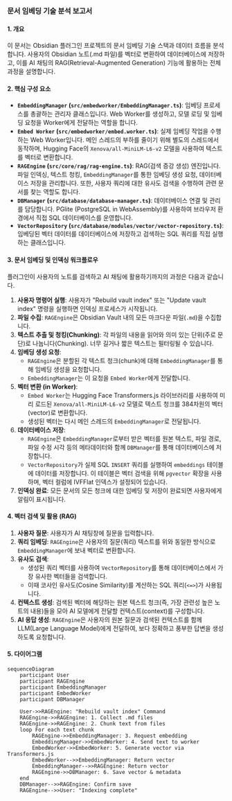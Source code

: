 ### 문서 임베딩 기술 분석 보고서

#### 1. 개요

이 문서는 Obsidian 플러그인 프로젝트의 문서 임베딩 기술 스택과 데이터 흐름을 분석합니다. 사용자의 Obsidian 노트(.md 파일)를 벡터로 변환하여 데이터베이스에 저장하고, 이를 AI 채팅의 RAG(Retrieval-Augmented Generation) 기능에 활용하는 전체 과정을 설명합니다.

#### 2. 핵심 구성 요소

*   **`EmbeddingManager` (`src/embedworker/EmbeddingManager.ts`)**: 임베딩 프로세스를 총괄하는 관리자 클래스입니다. Web Worker를 생성하고, 모델 로딩 및 임베딩 요청을 Worker에게 전달하는 역할을 합니다.
*   **`Embed Worker` (`src/embedworker/embed.worker.ts`)**: 실제 임베딩 작업을 수행하는 Web Worker입니다. 메인 스레드의 부하를 줄이기 위해 별도의 스레드에서 동작하며, Hugging Face의 `Xenova/all-MiniLM-L6-v2` 모델을 사용하여 텍스트를 벡터로 변환합니다.
*   **`RAGEngine` (`src/core/rag/rag-engine.ts`)**: RAG(검색 증강 생성) 엔진입니다. 파일 인덱싱, 텍스트 청킹, `EmbeddingManager`를 통한 임베딩 생성 요청, 데이터베이스 저장을 관리합니다. 또한, 사용자 쿼리에 대한 유사도 검색을 수행하여 관련 문서를 찾는 역할도 합니다.
*   **`DBManager` (`src/database/database-manager.ts`)**: 데이터베이스 연결 및 관리를 담당합니다. PGlite (PostgreSQL in WebAssembly)를 사용하여 브라우저 환경에서 직접 SQL 데이터베이스를 운영합니다.
*   **`VectorRepository` (`src/database/modules/vector/vector-repository.ts`)**: 임베딩된 벡터 데이터를 데이터베이스에 저장하고 검색하는 SQL 쿼리를 직접 실행하는 클래스입니다.

#### 3. 문서 임베딩 및 인덱싱 워크플로우

플러그인이 사용자의 노트를 검색하고 AI 채팅에 활용하기까지의 과정은 다음과 같습니다.

1.  **사용자 명령어 실행**: 사용자가 "Rebuild vault index" 또는 "Update vault index" 명령을 실행하면 인덱싱 프로세스가 시작됩니다.
2.  **파일 수집**: `RAGEngine`은 Obsidian Vault 내의 모든 마크다운 파일(`.md`)을 수집합니다.
3.  **텍스트 추출 및 청킹(Chunking)**: 각 파일의 내용을 읽어와 의미 있는 단위(주로 문단)로 나눕니다(Chunking). 너무 길거나 짧은 텍스트는 필터링될 수 있습니다.
4.  **임베딩 생성 요청**:
    *   `RAGEngine`은 분할된 각 텍스트 청크(chunk)에 대해 `EmbeddingManager`를 통해 임베딩 생성을 요청합니다.
    *   `EmbeddingManager`는 이 요청을 `Embed Worker`에게 전달합니다.
5.  **벡터 변환 (in Worker)**:
    *   `Embed Worker`는 Hugging Face Transformers.js 라이브러리를 사용하여 미리 로드된 `Xenova/all-MiniLM-L6-v2` 모델로 텍스트 청크를 384차원의 벡터(vector)로 변환합니다.
    *   생성된 벡터는 다시 메인 스레드의 `EmbeddingManager`로 전달됩니다.
6.  **데이터베이스 저장**:
    *   `RAGEngine`은 `EmbeddingManager`로부터 받은 벡터를 원본 텍스트, 파일 경로, 파일 수정 시각 등의 메타데이터와 함께 `DBManager`를 통해 데이터베이스에 저장합니다.
    *   `VectorRepository`가 실제 SQL `INSERT` 쿼리를 실행하여 `embeddings` 테이블에 데이터를 저장합니다. 이 테이블은 벡터 검색을 위해 `pgvector` 확장을 사용하며, 벡터 컬럼에 IVFFlat 인덱스가 설정되어 있습니다.
7.  **인덱싱 완료**: 모든 문서의 모든 청크에 대한 임베딩 및 저장이 완료되면 사용자에게 알림이 표시됩니다.

#### 4. 벡터 검색 및 활용 (RAG)

1.  **사용자 질문**: 사용자가 AI 채팅창에 질문을 입력합니다.
2.  **쿼리 임베딩**: `RAGEngine`은 사용자의 질문(쿼리) 텍스트를 위와 동일한 방식으로 `EmbeddingManager`에 보내 벡터로 변환합니다.
3.  **유사도 검색**:
    *   생성된 쿼리 벡터를 사용하여 `VectorRepository`를 통해 데이터베이스에서 가장 유사한 벡터들을 검색합니다.
    *   이때 코사인 유사도(Cosine Similarity)를 계산하는 SQL 쿼리(`<=>`)가 사용됩니다.
4.  **컨텍스트 생성**: 검색된 벡터에 해당하는 원본 텍스트 청크(즉, 가장 관련성 높은 노트의 내용)들을 모아 AI 모델에게 전달할 컨텍스트(context)를 구성합니다.
5.  **AI 응답 생성**: `RAGEngine`은 사용자의 원본 질문과 검색된 컨텍스트를 함께 LLM(Large Language Model)에게 전달하여, 보다 정확하고 풍부한 답변을 생성하도록 요청합니다.

#### 5. 다이어그램

```mermaid
sequenceDiagram
    participant User
    participant RAGEngine
    participant EmbeddingManager
    participant EmbedWorker
    participant DBManager

    User->>RAGEngine: "Rebuild vault index" Command
    RAGEngine->>RAGEngine: 1. Collect .md files
    RAGEngine->>RAGEngine: 2. Chunk text from files
    loop For each text chunk
        RAGEngine->>EmbeddingManager: 3. Request embedding
        EmbeddingManager->>EmbedWorker: 4. Send text to worker
        EmbedWorker->>EmbedWorker: 5. Generate vector via Transformers.js
        EmbedWorker-->>EmbeddingManager: Return vector
        EmbeddingManager-->>RAGEngine: Return vector
        RAGEngine->>DBManager: 6. Save vector & metadata
    end
    DBManager-->>RAGEngine: Confirm save
    RAGEngine-->>User: "Indexing complete"
```
